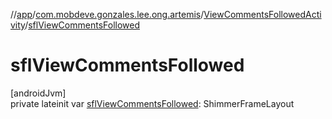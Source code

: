 //[app](../../../index.md)/[com.mobdeve.gonzales.lee.ong.artemis](../index.md)/[ViewCommentsFollowedActivity](index.md)/[sflViewCommentsFollowed](sfl-view-comments-followed.md)

# sflViewCommentsFollowed

[androidJvm]\
private lateinit var [sflViewCommentsFollowed](sfl-view-comments-followed.md): ShimmerFrameLayout
